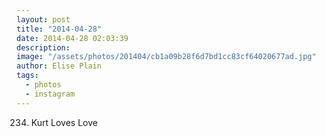 ```yaml
---
layout: post
title: "2014-04-28"
date: 2014-04-28 02:03:39
description: 
image: "/assets/photos/201404/cb1a09b28f6d7bd1cc83cf64020677ad.jpg"
author: Elise Plain
tags: 
  - photos
  - instagram
---
```


234. Kurt Loves Love
<p></p>
